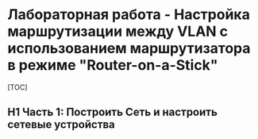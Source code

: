 # Лабораторная работа - Настройка маршрутизации между VLAN с использованием маршрутизатора в режиме "Router-on-a-Stick"
[TOC]
## H1 Часть 1: Построить Сеть и настроить сетевые устройства
